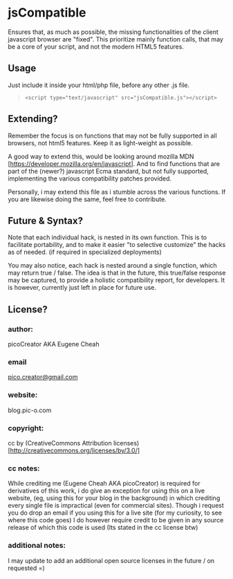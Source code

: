 jsCompatible
============

Ensures that, as much as possible, the missing functionalities of the client javascript browser are "fixed". This prioritize mainly function calls, that may be a core of your script, and not the modern HTML5 features.


Usage
-----
Just include it inside your html/php file, before any other .js file.

> `<script type="text/javascript" src="jsCompatible.js"></script>`

Extending?
----------
Remember the focus is on functions that may not be fully supported in all browsers, not html5 features. Keep it as light-weight as possible. 

A good way to extend this, would be looking around mozilla MDN [<https://developer.mozilla.org/en/javascript>]. And to find functions that are part of the (newer?) javascript Ecma standard, but not fully supported, implementing the various compatibility patches provided.

Personally, i may extend this file as i stumble across the various functions. If you are likewise doing the same, feel free to contribute.


Future & Syntax?
----------------
Note that each individual hack, is nested in its own function. This is to facilitate portability, and to make it easier "to selective customize" the hacks as of needed. (if required in specialized deployments)

You may also notice, each hack is nested around a single function, which may return true / false. The idea is that in the future, this true/false response may be captured, to provide a holistic compatibility report, for developers. It is however, currently just left in place for future use.

License?
--------
### author:		
picoCreator AKA Eugene Cheah
### email		
pico.creator@gmail.com
### website:		
blog.pic-o.com
### copyright:	
cc by (CreativeCommons Attribution licenses)
[http://creativecommons.org/licenses/by/3.0/]
### cc notes:
While crediting me (Eugene Cheah AKA picoCreator) is required for derivatives of this work, i do give an exception for using this on a live website, 
(eg, using this for your blog in the background) in which crediting every single file is impractical (even for commercial sites).
Though i request you do drop an email if you using this for a live site (for my curiosity, to see where this code goes)
I do however require credit to be given in any source release of which this code is used (Its stated in the cc license btw)
### additional notes:
I may update to add an additional open source licenses in the future / on requested =)